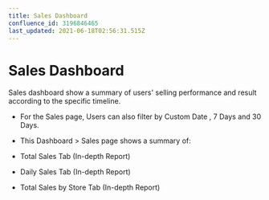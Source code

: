 ```yaml
---
title: Sales Dashboard
confluence_id: 3196846465
last_updated: 2021-06-18T02:56:31.515Z
---
```


# Sales Dashboard

Sales dashboard show a summary of users' selling performance and result according to the specific timeline.

- For the Sales page, Users can also filter by Custom Date , 7 Days and 30 Days.

- This Dashboard  > Sales page shows a summary of:

- Total Sales Tab (In-depth Report)

- Daily Sales Tab (In-depth Report)

- Total Sales by Store Tab (In-depth Report)
